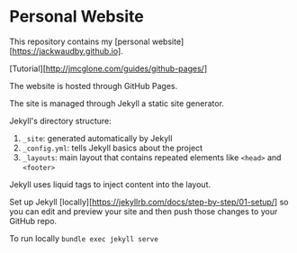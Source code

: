 # Personal Website

This repository contains my [personal website][https://jackwaudby.github.io].

[Tutorial][http://jmcglone.com/guides/github-pages/]

The website is hosted through GitHub Pages. 

The site is managed through Jekyll a static site generator. 

Jekyll's directory structure:
1. `_site`: generated automatically by Jekyll
2. `_config.yml`: tells Jekyll basics about the project 
3. `_layouts`: main layout that contains repeated elements like `<head>` and `<footer>`

Jekyll uses liquid tags to inject content into the layout. 

Set up Jekyll [locally][https://jekyllrb.com/docs/step-by-step/01-setup/] so you can edit and preview your site and then push those changes to your GitHub repo. 

To run locally `bundle exec jekyll serve`
